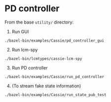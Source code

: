 # PD controller
From the base `utility/` directory:
1. Run GUI 
```
./bazel-bin/examples/Cassie/pd_controller_gui
```
2. Run lcm-spy 
```
./bazel-bin/lcmtypes/cassie-lcm-spy
```
3. Run PD controller
```
./bazel-bin/examples/Cassie/run_pd_controller
```
4. (To stream fake state information)
```
./bazel-bin/examples/Cassie/run_state_pub_test
```